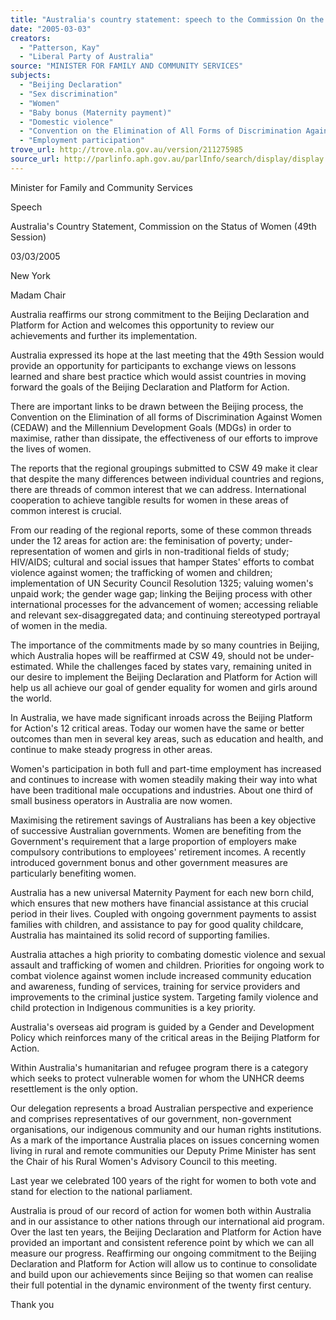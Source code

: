 ```yaml
---
title: "Australia's country statement: speech to the Commission On the Status of Women (49th Session)."
date: "2005-03-03"
creators:
  - "Patterson, Kay"
  - "Liberal Party of Australia"
source: "MINISTER FOR FAMILY AND COMMUNITY SERVICES"
subjects:
  - "Beijing Declaration"
  - "Sex discrimination"
  - "Women"
  - "Baby bonus (Maternity payment)"
  - "Domestic violence"
  - "Convention on the Elimination of All Forms of Discrimination Against Women"
  - "Employment participation"
trove_url: http://trove.nla.gov.au/version/211275985
source_url: http://parlinfo.aph.gov.au/parlInfo/search/display/display.w3p;query=Id%3A%22media/pressrel/3MDF6%22
---
```


 

 Minister for Family and Community Services

 Speech

 Australia's Country Statement, Commission on the Status of Women (49th  Session)

 03/03/2005

 New York

 Madam Chair

 Australia reaffirms our strong commitment to the Beijing Declaration and Platform for Action  and welcomes this opportunity to review our achievements and further its implementation.

 Australia expressed its hope at the last meeting that the 49th Session would provide an  opportunity for participants to exchange views on lessons learned and share best practice  which would assist countries in moving forward the goals of the Beijing Declaration and  Platform for Action.

 There are important links to be drawn between the Beijing process, the Convention on the  Elimination of all forms of Discrimination Against Women (CEDAW) and the Millennium  Development Goals (MDGs) in order to maximise, rather than dissipate, the effectiveness of  our efforts to improve the lives of women.

 The reports that the regional groupings submitted to CSW 49 make it clear that despite the  many differences between individual countries and regions, there are threads of common  interest that we can address. International cooperation to achieve tangible results for women  in these areas of common interest is crucial. 

 From our reading of the regional reports, some of these common threads under the 12 areas  for action are: the feminisation of poverty; under-representation of women and girls in non-traditional fields of study; HIV/AIDS; cultural and social issues that hamper States' efforts to  combat violence against women; the trafficking of women and children; implementation of  UN Security Council Resolution 1325; valuing women's unpaid work; the gender wage gap;  linking the Beijing process with other international processes for the advancement of  women; accessing reliable and relevant sex-disaggregated data; and continuing stereotyped  portrayal of women in the media.

 The importance of the commitments made by so many countries in Beijing, which Australia  hopes will be reaffirmed at CSW 49, should not be under-estimated. While the challenges  faced by states vary, remaining united in our desire to implement the Beijing Declaration  and Platform for Action will help us all achieve our goal of gender equality for women and  girls around the world.

 In Australia, we have made significant inroads across the Beijing Platform for Action's 12  critical areas. Today our women have the same or better outcomes than men in several key  areas, such as education and health, and continue to make steady progress in other areas.

 Women's participation in both full and part-time employment has increased and continues to  increase with women steadily making their way into what have been traditional male  occupations and industries. About one third of small business operators in Australia are now  women.

 Maximising the retirement savings of Australians has been a key objective of successive  Australian governments. Women are benefiting from the Government's requirement that a  large proportion of employers make compulsory contributions to employees' retirement  incomes. A recently introduced government bonus and other government measures are  particularly benefiting women.

 Australia has a new universal Maternity Payment for each new born child, which ensures that  new mothers have financial assistance at this crucial period in their lives. Coupled with  ongoing government payments to assist families with children, and assistance to pay for  good quality childcare, Australia has maintained its solid record of supporting families. 

 Australia attaches a high priority to combating domestic violence and sexual assault and  trafficking of women and children. Priorities for ongoing work to combat violence against  women include increased community education and awareness, funding of services, training  for service providers and improvements to the criminal justice system. Targeting family  violence and child protection in Indigenous communities is a key priority. 

 Australia's overseas aid program is guided by a Gender and Development Policy which  reinforces many of the critical areas in the Beijing Platform for Action. 

 Within Australia's humanitarian and refugee program there is a category which seeks to  protect vulnerable women for whom the UNHCR deems resettlement is the only option.

 Our delegation represents a broad Australian perspective and experience and comprises  representatives of our government, non-government organisations, our indigenous  community and our human rights institutions. As a mark of the importance Australia places  on issues concerning women living in rural and remote communities our Deputy Prime  Minister has sent the Chair of his Rural Women's Advisory Council to this meeting.

 Last year we celebrated 100 years of the right for women to both vote and stand for election  to the national parliament.

 Australia is proud of our record of action for women both within Australia and in our  assistance to other nations through our international aid program. Over the last ten years,  the Beijing Declaration and Platform for Action have provided an important and consistent  reference point by which we can all measure our progress. Reaffirming our ongoing  commitment to the Beijing Declaration and Platform for Action will allow us to continue to  consolidate and build upon our achievements since Beijing so that women can realise their  full potential in the dynamic environment of the twenty first century.

 Thank you 

